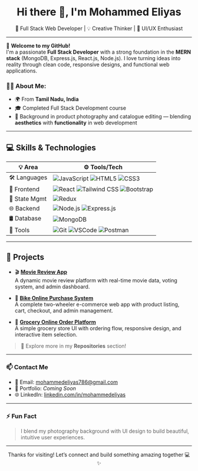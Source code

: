 <h1 align="center">Hi there 👋, I'm Mohammed Eliyas</h1>
<p align="center">
  🚀 Full Stack Web Developer | 💡 Creative Thinker | 🎨 UI/UX Enthusiast  
</p>

---

👋 **Welcome to my GitHub!**  
I'm a passionate **Full Stack Developer** with a strong foundation in the **MERN stack** (MongoDB, Express.js, React.js, Node.js). I love turning ideas into reality through clean code, responsive designs, and functional web applications.

### 👨‍💻 About Me:
- 🌍 From **Tamil Nadu, India**
- 🎓 Completed Full Stack Development course
- 📸 Background in product photography and catalogue editing — blending **aesthetics** with **functionality** in web development

---

## 💻 Skills & Technologies

| 💡 Area       | ⚙️ Tools/Tech                                                                                     |
|--------------|---------------------------------------------------------------------------------------------------|
| 🛠️ Languages  | ![JavaScript](https://img.shields.io/badge/JavaScript-F7DF1E?style=flat&logo=javascript&logoColor=black) ![HTML5](https://img.shields.io/badge/HTML5-E34F26?style=flat&logo=html5&logoColor=white) ![CSS3](https://img.shields.io/badge/CSS3-1572B6?style=flat&logo=css3&logoColor=white) |
| 🎨 Frontend   | ![React](https://img.shields.io/badge/React-20232A?style=flat&logo=react&logoColor=61DAFB) ![Tailwind CSS](https://img.shields.io/badge/Tailwind_CSS-38B2AC?style=flat&logo=tailwind-css&logoColor=white) ![Bootstrap](https://img.shields.io/badge/Bootstrap-7952B3?style=flat&logo=bootstrap&logoColor=white) |
| 🔁 State Mgmt | ![Redux](https://img.shields.io/badge/Redux-593D88?style=flat&logo=redux&logoColor=white)         |
| 🌐 Backend    | ![Node.js](https://img.shields.io/badge/Node.js-339933?style=flat&logo=node.js&logoColor=white) ![Express.js](https://img.shields.io/badge/Express.js-000000?style=flat&logo=express&logoColor=white) |
| 🛢️ Database   | ![MongoDB](https://img.shields.io/badge/MongoDB-47A248?style=flat&logo=mongodb&logoColor=white)   |
| 🧰 Tools      | ![Git](https://img.shields.io/badge/Git-F05032?style=flat&logo=git&logoColor=white) ![VSCode](https://img.shields.io/badge/VS%20Code-007ACC?style=flat&logo=visual-studio-code&logoColor=white) ![Postman](https://img.shields.io/badge/Postman-FF6C37?style=flat&logo=postman&logoColor=white) |
 



---

## 💼 Projects

- 🎬 **[Movie Review App](https://cinescores.netlify.app/)**  
  A dynamic movie review platform with real-time movie data, voting system, and admin dashboard.

- 🛵 **[Bike Online Purchase System](https://frolicking-hotteok-041bd8.netlify.app/)**  
  A complete two-wheeler e-commerce web app with product listing, cart, checkout, and admin management.

- 🛒 **[Grocery Online Order Platform](https://mohammedeliyas786.github.io/module1-assignment/)**  
  A simple grocery store UI with ordering flow, responsive design, and interactive item selection.

> 🔎 Explore more in my **Repositories** section!

---

### 📫 Contact Me
- 📧 Email: mohammedeliyas786@gmail.com  
- 🔗 Portfolio: *Coming Soon*  
- 🌐 LinkedIn: [linkedin.com/in/mohammedeliyas](https://www.linkedin.com/in/mohammedeliyas-m/)

---

### ⚡ Fun Fact
> I blend my photography background with UI design to build beautiful, intuitive user experiences.

---

<p align="center">Thanks for visiting! Let’s connect and build something amazing together 💻✨</p>
